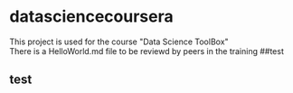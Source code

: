 # datasciencecoursera
This project is used for the course "Data Science ToolBox"</br>
There is a HelloWorld.md file to be reviewd by peers in the training
##test 
## test
